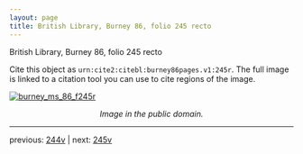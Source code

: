 ```yaml
---
layout: page
title: British Library, Burney 86, folio 245 recto
---
```


British Library, Burney 86, folio 245 recto

Cite this object as `urn:cite2:citebl:burney86pages.v1:245r`.  The full image is linked to a citation tool you can use to cite regions of the image.

[![burney_ms_86_f245r](http://www.homermultitext.org/iipsrv?IIIF=/project/homer/pyramidal/deepzoom/citebl/burney86imgs/v1/burney_ms_86_f245r.tif/full/800,/0/default.jpg)](http://www.homermultitext.org/ict2/?urn=urn:cite2:citebl:burney86imgs.v1:burney_ms_86_f245r) 

<p style="text-align: center; font-style: italic;">Image in the public domain.</p>

---

previous: [244v](../244v/) | next: [245v](../245v/)